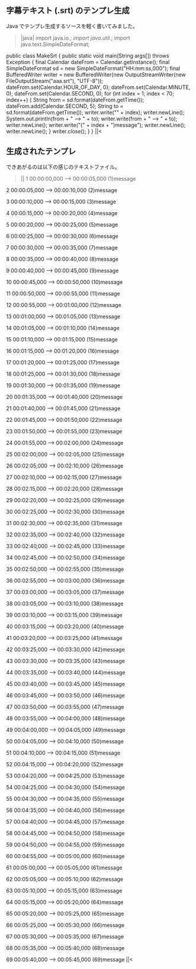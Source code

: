 ## 字幕テキスト (.srt) のテンプレ生成

Java でテンプレ生成するソースを軽く書いてみました。
>|java|
import java.io.*;
import java.util.*;
import java.text.SimpleDateFormat;

public class MakeSrt {
public static void main(String args[]) throws Exception {
  final Calendar dateFrom = Calendar.getInstance();
  final SimpleDateFormat sd = new SimpleDateFormat("HH:mm:ss,000");
  final BufferedWriter writer = new BufferedWriter(new OutputStreamWriter(new FileOutputStream("aaa.srt"), "UTF-8"));
  dateFrom.set(Calendar.HOUR_OF_DAY, 0);
  dateFrom.set(Calendar.MINUTE, 0);
  dateFrom.set(Calendar.SECOND, 0);
  for (int index = 1; index < 70; index++) {
    String from = sd.format(dateFrom.getTime());
    dateFrom.add(Calendar.SECOND, 5);
    String to = sd.format(dateFrom.getTime());
    writer.write("" + index);
    writer.newLine();
    System.out.println(from + " --> " + to);
    writer.write(from + " --> " + to);
    writer.newLine();
    writer.write("(" + index + ")message");
    writer.newLine();
    writer.newLine();
  }
  writer.close();
}
}
||<


## 生成されたテンプレ

できあがるのは以下の感じのテキストファイル。
>||
1
00:00:00,000 --> 00:00:05,000
(1)message

2
00:00:05,000 --> 00:00:10,000
(2)message

3
00:00:10,000 --> 00:00:15,000
(3)message

4
00:00:15,000 --> 00:00:20,000
(4)message

5
00:00:20,000 --> 00:00:25,000
(5)message

6
00:00:25,000 --> 00:00:30,000
(6)message

7
00:00:30,000 --> 00:00:35,000
(7)message

8
00:00:35,000 --> 00:00:40,000
(8)message

9
00:00:40,000 --> 00:00:45,000
(9)message

10
00:00:45,000 --> 00:00:50,000
(10)message

11
00:00:50,000 --> 00:00:55,000
(11)message

12
00:00:55,000 --> 00:01:00,000
(12)message

13
00:01:00,000 --> 00:01:05,000
(13)message

14
00:01:05,000 --> 00:01:10,000
(14)message

15
00:01:10,000 --> 00:01:15,000
(15)message

16
00:01:15,000 --> 00:01:20,000
(16)message

17
00:01:20,000 --> 00:01:25,000
(17)message

18
00:01:25,000 --> 00:01:30,000
(18)message

19
00:01:30,000 --> 00:01:35,000
(19)message

20
00:01:35,000 --> 00:01:40,000
(20)message

21
00:01:40,000 --> 00:01:45,000
(21)message

22
00:01:45,000 --> 00:01:50,000
(22)message

23
00:01:50,000 --> 00:01:55,000
(23)message

24
00:01:55,000 --> 00:02:00,000
(24)message

25
00:02:00,000 --> 00:02:05,000
(25)message

26
00:02:05,000 --> 00:02:10,000
(26)message

27
00:02:10,000 --> 00:02:15,000
(27)message

28
00:02:15,000 --> 00:02:20,000
(28)message

29
00:02:20,000 --> 00:02:25,000
(29)message

30
00:02:25,000 --> 00:02:30,000
(30)message

31
00:02:30,000 --> 00:02:35,000
(31)message

32
00:02:35,000 --> 00:02:40,000
(32)message

33
00:02:40,000 --> 00:02:45,000
(33)message

34
00:02:45,000 --> 00:02:50,000
(34)message

35
00:02:50,000 --> 00:02:55,000
(35)message

36
00:02:55,000 --> 00:03:00,000
(36)message

37
00:03:00,000 --> 00:03:05,000
(37)message

38
00:03:05,000 --> 00:03:10,000
(38)message

39
00:03:10,000 --> 00:03:15,000
(39)message

40
00:03:15,000 --> 00:03:20,000
(40)message

41
00:03:20,000 --> 00:03:25,000
(41)message

42
00:03:25,000 --> 00:03:30,000
(42)message

43
00:03:30,000 --> 00:03:35,000
(43)message

44
00:03:35,000 --> 00:03:40,000
(44)message

45
00:03:40,000 --> 00:03:45,000
(45)message

46
00:03:45,000 --> 00:03:50,000
(46)message

47
00:03:50,000 --> 00:03:55,000
(47)message

48
00:03:55,000 --> 00:04:00,000
(48)message

49
00:04:00,000 --> 00:04:05,000
(49)message

50
00:04:05,000 --> 00:04:10,000
(50)message

51
00:04:10,000 --> 00:04:15,000
(51)message

52
00:04:15,000 --> 00:04:20,000
(52)message

53
00:04:20,000 --> 00:04:25,000
(53)message

54
00:04:25,000 --> 00:04:30,000
(54)message

55
00:04:30,000 --> 00:04:35,000
(55)message

56
00:04:35,000 --> 00:04:40,000
(56)message

57
00:04:40,000 --> 00:04:45,000
(57)message

58
00:04:45,000 --> 00:04:50,000
(58)message

59
00:04:50,000 --> 00:04:55,000
(59)message

60
00:04:55,000 --> 00:05:00,000
(60)message

61
00:05:00,000 --> 00:05:05,000
(61)message

62
00:05:05,000 --> 00:05:10,000
(62)message

63
00:05:10,000 --> 00:05:15,000
(63)message

64
00:05:15,000 --> 00:05:20,000
(64)message

65
00:05:20,000 --> 00:05:25,000
(65)message

66
00:05:25,000 --> 00:05:30,000
(66)message

67
00:05:30,000 --> 00:05:35,000
(67)message

68
00:05:35,000 --> 00:05:40,000
(68)message

69
00:05:40,000 --> 00:05:45,000
(69)message
||<

